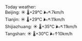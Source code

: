 Today weather:  
Beijing: ☀️   🌡️+29°C 🌬️↖7km/h  
Tianjin: ☀️   🌡️+29°C 🌬️↖11km/h  
Shijiazhuang: ☀️   🌡️+35°C 🌬️↖11km/h  
Tangshan: ☀️   🌡️+30°C 🌬️↑10km/h  
